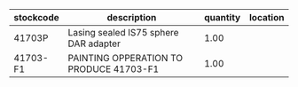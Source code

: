 |stockcode|description|quantity|location|
|---------|-----------|--------|--------|
|41703P|Lasing sealed IS75 sphere DAR adapter|1.00||
|41703-F1|PAINTING OPPERATION TO PRODUCE 41703-F1|1.00||
